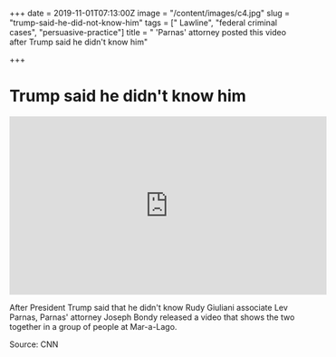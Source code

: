 +++
date = 2019-11-01T07:13:00Z
image = "/content/images/c4.jpg"
slug = "trump-said-he-did-not-know-him"
tags = [" Lawline", "federal criminal cases", "persuasive-practice"]
title = " 'Parnas' attorney posted this video after Trump said he didn't know him"

+++
# Trump said he didn't know him

  
<iframe width="560" height="315" src="https://www.youtube.com/embed/1oI3M-8-Vtw" frameborder="0" allow="accelerometer; autoplay; encrypted-media; gyroscope; picture-in-picture" allowfullscreen></iframe>  
  
  After President Trump said that he didn't know Rudy Giuliani associate Lev Parnas, Parnas' attorney Joseph Bondy released a video that shows the two together in a group of people at Mar-a-Lago.

Source: CNN